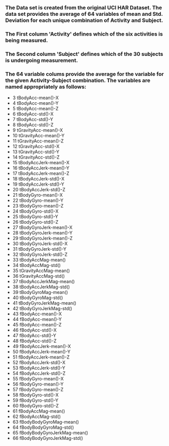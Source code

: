 ### The Data set is created from the original UCI HAR Dataset. The data set provides the average of 64 variables of mean and Std. Deviation for each unique combination of Activity and Subject.
### The First column 'Activity' defines which of the six activities is being measured.
### The Second column 'Subject' defines which of the 30 subjects is undergoing measurement.
### The 64 variable colums provide the average for the variable for the given Activity-Subject combination. The variables are named appropriately as follows:

* 3 tBodyAcc-mean()-X
* 4 tBodyAcc-mean()-Y
* 5 tBodyAcc-mean()-Z
* 6 tBodyAcc-std()-X
* 7 tBodyAcc-std()-Y
* 8 tBodyAcc-std()-Z
* 9 tGravityAcc-mean()-X
* 10 tGravityAcc-mean()-Y
* 11 tGravityAcc-mean()-Z
* 12 tGravityAcc-std()-X
* 13 tGravityAcc-std()-Y
* 14 tGravityAcc-std()-Z
* 15 tBodyAccJerk-mean()-X
* 16 tBodyAccJerk-mean()-Y
* 17 tBodyAccJerk-mean()-Z
* 18 tBodyAccJerk-std()-X
* 19 tBodyAccJerk-std()-Y
* 20 tBodyAccJerk-std()-Z
* 21 tBodyGyro-mean()-X
* 22 tBodyGyro-mean()-Y
* 23 tBodyGyro-mean()-Z
* 24 tBodyGyro-std()-X
* 25 tBodyGyro-std()-Y
* 26 tBodyGyro-std()-Z
* 27 tBodyGyroJerk-mean()-X
* 28 tBodyGyroJerk-mean()-Y
* 29 tBodyGyroJerk-mean()-Z
* 30 tBodyGyroJerk-std()-X
* 31 tBodyGyroJerk-std()-Y
* 32 tBodyGyroJerk-std()-Z
* 33 tBodyAccMag-mean()
* 34 tBodyAccMag-std()
* 35 tGravityAccMag-mean()
* 36 tGravityAccMag-std()
* 37 tBodyAccJerkMag-mean()
* 38 tBodyAccJerkMag-std()
* 39 tBodyGyroMag-mean()
* 40 tBodyGyroMag-std()
* 41 tBodyGyroJerkMag-mean()
* 42 tBodyGyroJerkMag-std()
* 43 fBodyAcc-mean()-X
* 44 fBodyAcc-mean()-Y
* 45 fBodyAcc-mean()-Z
* 46 fBodyAcc-std()-X
* 47 fBodyAcc-std()-Y
* 48 fBodyAcc-std()-Z
* 49 fBodyAccJerk-mean()-X
* 50 fBodyAccJerk-mean()-Y
* 51 fBodyAccJerk-mean()-Z
* 52 fBodyAccJerk-std()-X
* 53 fBodyAccJerk-std()-Y
* 54 fBodyAccJerk-std()-Z
* 55 fBodyGyro-mean()-X
* 56 fBodyGyro-mean()-Y
* 57 fBodyGyro-mean()-Z
* 58 fBodyGyro-std()-X
* 59 fBodyGyro-std()-Y
* 60 fBodyGyro-std()-Z
* 61 fBodyAccMag-mean()
* 62 fBodyAccMag-std()
* 63 fBodyBodyGyroMag-mean()
* 64 fBodyBodyGyroMag-std()
* 65 fBodyBodyGyroJerkMag-mean()
* 66 fBodyBodyGyroJerkMag-std()
